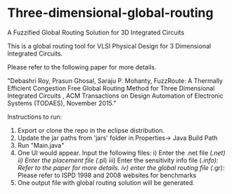 # Three-dimensional-global-routing
A Fuzzified Global Routing Solution for 3D Integrated Circuits 

This is a global routing tool for VLSI Physical Design for 3 Dimensional Integrated Circuits. 

Please refer to the following paper for more details. 

"Debashri Roy, Prasun Ghosal, Saraju P. Mohanty, FuzzRoute: A Thermally Efficient Congestion Free Global Routing Method for Three Dimensional Integrated Circuits , ACM Transactions on Design Automation of Electronic Systems (TODAES), November 2015."


Instructions to run:
1. Export or clone the repo in the eclipse distribution.
2. Update the jar paths from 'jars' folder in Properties-> Java Build Path
3. Run "Main.java" 
4. One UI would appear. Input the following files: i) Enter the .net file (*.net) ii) Enter the placement file (*.pl) iii) Enter the sensitivity info file (*.info): Refer to the paper for more details. iv) enter the global routing file (*.gr): Please refer to ISPD 1998 and 2008 websites for benchmarks 
5. One output file with global routing solution will be generated. 
